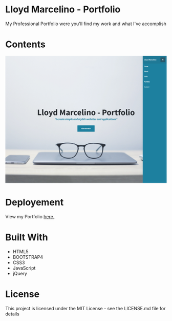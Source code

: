 # Lloyd Marcelino - Portfolio
My Professional Portfolio were you'll find my work and what I've accomplish
# Contents
![](img/intro.PNG)


# Deployement
View my Portfolio <a href="https://ethanlloyd21.github.io/lloydmarcelino/" rel="nofollow"> here.</a>

# Built With
* HTML5
* BOOTSTRAP4
* CSS3
* JavaScript
* jQuery 

# License 
This project is licensed under the MIT License - see the LICENSE.md file for details
